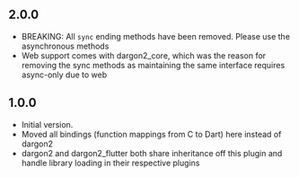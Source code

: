 ## 2.0.0
- BREAKING: All `sync` ending methods have been removed. Please use the asynchronous methods
- Web support comes with dargon2_core, which was the reason for removing the sync methods as maintaining the same interface requires async-only due to web

## 1.0.0

- Initial version.
- Moved all bindings (function mappings from C to Dart) here instead of dargon2
- dargon2 and dargon2_flutter both share inheritance off this plugin and handle library loading in their respective plugins

